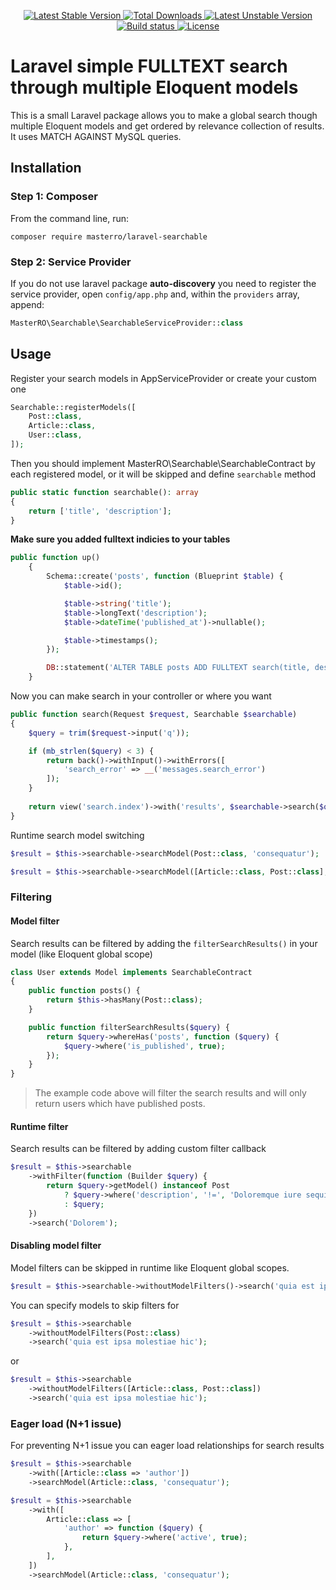 <p align="center">
    <a href="https://packagist.org/packages/masterro/laravel-searchable">
        <img src="https://poser.pugx.org/masterro/laravel-searchable/v/stable" alt="Latest Stable Version">
    </a>
    <a href="https://packagist.org/packages/masterro/laravel-searchable">
        <img src="https://poser.pugx.org/masterro/laravel-searchable/downloads" alt="Total Downloads">
    </a>
    <a href="https://packagist.org/packages/masterro/laravel-searchable">
        <img src="https://poser.pugx.org/masterro/laravel-searchable/v/unstable" alt="Latest Unstable Version">
    </a>
    <a href="https://travis-ci.org/MasterRO94/laravel-searchable">
        <img src="https://travis-ci.org/MasterRO94/laravel-searchable.svg" alt="Build status">
    </a>
    <a href="https://github.com/MasterRO94/laravel-searchable/blob/master/LICENCE.txt">
        <img src="https://poser.pugx.org/masterro/laravel-searchable/license" alt="License">
    </a>
</p>

# Laravel simple FULLTEXT search through multiple Eloquent models 
This is a small Laravel package allows you to make a global search though multiple Eloquent models and get ordered by relevance collection of results.
It uses MATCH AGAINST MySQL queries.

## Installation

### Step 1: Composer

From the command line, run:

```
composer require masterro/laravel-searchable
```

### Step 2: Service Provider

If you do not use laravel package **auto-discovery** you need to register the service provider, open `config/app.php` and, within the `providers` array, append:

```php
MasterRO\Searchable\SearchableServiceProvider::class
```

## Usage

Register your search models in AppServiceProvider or create your custom one

```php
Searchable::registerModels([
    Post::class,
    Article::class,
    User::class,
]);
```

Then you should implement MasterRO\Searchable\SearchableContract by each registered model, or it will be skipped and define `searchable` method

```php
public static function searchable(): array
{
    return ['title', 'description'];
}
```

**Make sure you added fulltext indicies to your tables**
```php
public function up()
    {
        Schema::create('posts', function (Blueprint $table) {
            $table->id();

            $table->string('title');
            $table->longText('description');
            $table->dateTime('published_at')->nullable();

            $table->timestamps();
        });

        DB::statement('ALTER TABLE posts ADD FULLTEXT search(title, description)');
    }
```

Now you can make search in your controller or where you want

```php
public function search(Request $request, Searchable $searchable)
{
    $query = trim($request->input('q'));

    if (mb_strlen($query) < 3) {
        return back()->withInput()->withErrors([
            'search_error' => __('messages.search_error')
        ]);
    }
    
    return view('search.index')->with('results', $searchable->search($query));
}
```

Runtime search model switching

```php
$result = $this->searchable->searchModel(Post::class, 'consequatur');
```

```php
$result = $this->searchable->searchModel([Article::class, Post::class], 'consequatur');
```

### Filtering

#### Model filter
Search results can be filtered by adding the `filterSearchResults()` in your model (like Eloquent global scope)
```php
class User extends Model implements SearchableContract
{
    public function posts() {
        return $this->hasMany(Post::class);
    }

    public function filterSearchResults($query) {
        return $query->whereHas('posts', function ($query) {
            $query->where('is_published', true);
        });
    }
}
```
> The example code above will filter the search results and will only return users which have published posts.


#### Runtime filter
Search results can be filtered by adding custom filter callback 

```php
$result = $this->searchable
    ->withFilter(function (Builder $query) {
        return $query->getModel() instanceof Post
            ? $query->where('description', '!=', 'Doloremque iure sequi quos sequi consequatur.')
            : $query;
    })
    ->search('Dolorem');
```


#### Disabling model filter
Model filters can be skipped in runtime like Eloquent global scopes. 

```php
$result = $this->searchable->withoutModelFilters()->search('quia est ipsa molestiae hic');
```

You can specify models to skip filters for
```php
$result = $this->searchable
    ->withoutModelFilters(Post::class)
    ->search('quia est ipsa molestiae hic');
```

or

```php
$result = $this->searchable
    ->withoutModelFilters([Article::class, Post::class])
    ->search('quia est ipsa molestiae hic');
```

### Eager load (N+1 issue)

For preventing N+1 issue you can eager load relationships for search results 

```php
$result = $this->searchable
    ->with([Article::class => 'author'])
    ->searchModel(Article::class, 'consequatur');
```

```php
$result = $this->searchable
    ->with([
        Article::class => [
            'author' => function ($query) {
                return $query->where('active', true);
            },
        ],
    ])
    ->searchModel(Article::class, 'consequatur');
```
